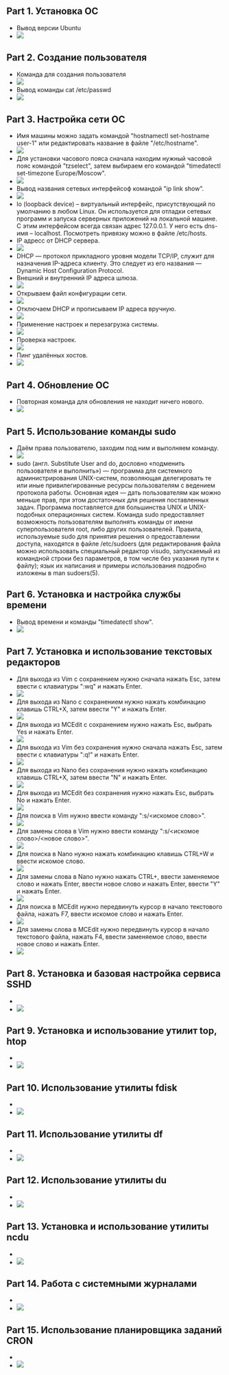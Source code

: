 ## Part 1. Установка ОС
* Вывод версии Ubuntu
* ![](./screenshots/img_1.png)

## Part 2. Создание пользователя
* Команда для создания пользователя
* ![](./screenshots/img_2.1.png)
* Вывод команды cat /etc/passwd
* ![](./screenshots/img_2.2.png)

## Part 3. Настройка сети ОС
* Имя машины можно задать командой "hostnamectl set-hostname user-1"  или редактировать название в файле "/etc/hostname".
* ![](./screenshots/img_3.1.png)
* Для установки часового пояса сначала находим нужный часовой пояс командой "tzselect", затем выбираем его командой "timedatectl set-timezone Europe/Moscow".
* ![](./screenshots/img_3.2.png)
* Вывод названия сетевых интерфейсоф командой "ip link show".
* ![](./screenshots/img_3.3.png)
* lo (loopback device) – виртуальный интерфейс, присутствующий по умолчанию в любом Linux. Он используется для отладки сетевых программ и запуска серверных приложений на локальной машине. С этим интерфейсом всегда связан адрес 127.0.0.1. У него есть dns-имя – localhost. Посмотреть привязку можно в файле /etc/hosts.
* IP адресс от DHCP сервера.
* ![](./screenshots/img_3.4.png)
* DHCP — протокол прикладного уровня модели TCP/IP, служит для назначения IP-адреса клиенту. Это следует из его названия — Dynamic Host Configuration Protocol.
* Внешний и внутренний IP  адреса шлюза.
* ![](./screenshots/img_3.5.png)
* Открываем файл конфигурации сети.
* ![](./screenshots/img_3.6.png)
* Отключаем DHCP и прописываем IP адреса вручную.
* ![](./screenshots/img_3.7.png)
* Применение настроек и перезагрузка системы.
* ![](./screenshots/img_3.8.png)
* Проверка настроек.
* ![](./screenshots/img_3.9.png)
* Пинг удалённых хостов.
* ![](./screenshots/img_3.10.png)

## Part 4. Обновление ОС
* Повторная команда для обновления не находит ничего нового.
* ![](./screenshots/img_4.png)

## Part 5. Использование команды  sudo
* Даём права пользователю, заходим под ним и выполняем команду.
* ![](./screenshots/img_5.png)
* sudo (англ. Substitute User and do, дословно «подменить пользователя и выполнить») — программа для системного администрирования UNIX-систем, позволяющая делегировать те или иные привилегированные ресурсы пользователям с ведением протокола работы. Основная идея — дать пользователям как можно меньше прав, при этом достаточных для решения поставленных задач. Программа поставляется для большинства UNIX и UNIX-подобных операционных систем. Команда sudo предоставляет возможность пользователям выполнять команды от имени суперпользователя root, либо других пользователей. Правила, используемые sudo для принятия решения о предоставлении доступа, находятся в файле /etc/sudoers (для редактирования файла можно использовать специальный редактор visudo, запускаемый из командной строки без параметров, в том числе без указания пути к файлу); язык их написания и примеры использования подробно изложены в man sudoers(5).

## Part 6. Установка и настройка службы времени
* Вывод времени и команды "timedatectl show".
* ![](./screenshots/img_6.png)

## Part 7. Установка и использование текстовых редакторов
* Для выхода из Vim с сохранением нужно сначала нажать Esc, затем ввести с клавиатуры ":wq" и нажать Enter.
* ![](./screenshots/img_7.1.png)
* Для выхода из Nano с сохранением нужно нажать комбинацию клавишь CTRL+X, затем ввести "Y" и нажать Enter.
* ![](./screenshots/img_7.2.png)
* Для выхода из MCEdit с сохранением нужно нажать Esc, выбрать Yes и нажать Enter.
* ![](./screenshots/img_7.3.png)
* Для выхода из Vim без сохранения нужно сначала нажать Esc, затем ввести с клавиатуры ":q!" и нажать Enter.
* ![](./screenshots/img_7.4.png)
* Для выхода из Nano без сохранения нужно нажать комбинацию клавишь CTRL+X, затем ввести "N" и нажать Enter.
* ![](./screenshots/img_7.5.png)
* Для выхода из MCEdit без сохранения нужно нажать Esc, выбрать No и нажать Enter.
* ![](./screenshots/img_7.6.png)
* Для поиска в Vim нужно ввести команду ":s/<искомое слово>".
* ![](./screenshots/img_7.7.png)
* Для замены слова в Vim нужно ввести команду ":s/<искомое слово>/<новое слово>".
* ![](./screenshots/img_7.8.png)
* Для поиска в Nano нужно нажать комбинацию клавишь CTRL+W и ввести искомое слово.
* ![](./screenshots/img_7.9.png)
* Для замены слова в Nano нужно нажать CTRL+\, ввести заменяемое слово и нажать Enter, ввести новое слово и нажать Enter, ввести "Y" и нажать Enter.
* ![](./screenshots/img_7.10.png)
* Для поиска в MCEdit нужно передвинуть курсор в начало текстового файла, нажать F7, ввести искомое слово и нажать Enter.
* ![](./screenshots/img_7.11.png)
* Для замены слова в MCEdit нужно передвинуть курсор в начало текстового файла, нажать F4, ввести заменяемое слово, ввести новое слово и нажать Enter.
* ![](./screenshots/img_7.12.png)

## Part 8. Установка и базовая настройка сервиса SSHD
* 
* ![](./screenshots/img_8.png)

## Part 9. Установка и использование утилит top, htop
* 
* ![](./screenshots/img_9.png)

## Part 10. Использование утилиты fdisk
* 
* ![](./screenshots/img_10.png)

## Part 11. Использование утилиты df
* 
* ![](./screenshots/img_11.png)

## Part 12. Использование утилиты du
* 
* ![](./screenshots/img_12.png)

## Part 13. Установка и использование утилиты ncdu
* 
* ![](./screenshots/img_13.png)

## Part 14. Работа с системными журналами
* 
* ![](./screenshots/img_14.png)

## Part 15. Использование планировщика заданий CRON
* 
* ![](./screenshots/img_15.png)